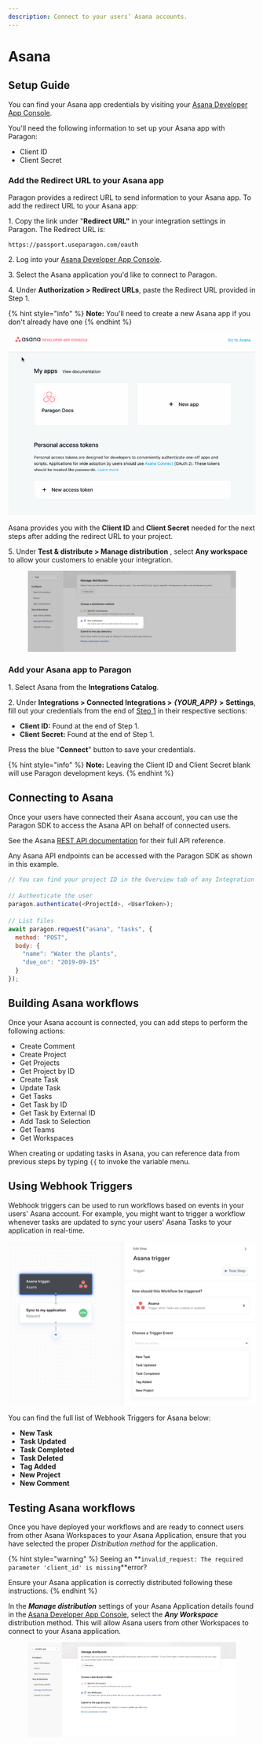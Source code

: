 ```yaml
---
description: Connect to your users’ Asana accounts.
---
```


# Asana

## Setup Guide

You can find your Asana app credentials by visiting your [Asana Developer App Console](https://app.asana.com/0/developer-console).

You'll need the following information to set up your Asana app with Paragon:

* Client ID
* Client Secret

### Add the Redirect URL to your Asana app

Paragon provides a redirect URL to send information to your Asana app. To add the redirect URL to your Asana app:

1\. Copy the link under "**Redirect URL"** in your integration settings in Paragon. The Redirect URL is:

```
https://passport.useparagon.com/oauth
```

2\. Log into your [Asana Developer App Console](https://app.asana.com/0/developer-console).

3\. Select the Asana application you'd like to connect to Paragon.

4\. Under **Authorization > Redirect URLs**, paste the Redirect URL provided in Step 1.

{% hint style="info" %}
**Note:** You'll need to create a new Asana app if you don't already have one
{% endhint %}

![](<../../.gitbook/assets/Configuring Asana for OAuth in Paragon.gif>)

Asana provides you with the **Client ID** and **Client Secret** needed for the next steps after adding the redirect URL to your project.

5\. Under **Test & distribute > Manage distribution** , select **Any workspace** to allow your customers to enable your integration.

<figure><img src="../../.gitbook/assets/Enabling all Workspaces in Asana for Paragon Connect.png" alt=""><figcaption></figcaption></figure>

### Add your Asana app to Paragon

1\. Select Asana from the **Integrations Catalog**.

2\. Under **Integrations > Connected Integrations >** _**{YOUR\_APP}**_ **>** **Settings**, fill out your credentials from the end of [Step 1](asana.md#add-the-redirect-url-to-your-asana-app) in their respective sections:

* **Client ID:** Found at the end of Step 1.
* **Client Secret:** Found at the end of Step 1.

Press the blue "**Connect**" button to save your credentials.

{% hint style="info" %}
**Note:** Leaving the Client ID and Client Secret blank will use Paragon development keys.
{% endhint %}

## Connecting to Asana

Once your users have connected their Asana account, you can use the Paragon SDK to access the Asana API on behalf of connected users.

See the Asana [REST API documentation](https://developers.asana.com/docs/) for their full API reference.

Any Asana API endpoints can be accessed with the Paragon SDK as shown in this example.

```javascript
// You can find your project ID in the Overview tab of any Integration

// Authenticate the user
paragon.authenticate(<ProjectId>, <UserToken>);
            
// List files
await paragon.request("asana", "tasks", { 
  method: "POST",
  body: {
    "name": "Water the plants",
    "due_on": "2019-09-15"
  }
});
```

## Building Asana workflows

Once your Asana account is connected, you can add steps to perform the following actions:

* Create Comment
* Create Project
* Get Projects
* Get Project by ID
* Create Task
* Update Task
* Get Tasks
* Get Task by ID
* Get Task by External ID
* Add Task to Selection
* Get Teams
* Get Workspaces

When creating or updating tasks in Asana, you can reference data from previous steps by typing `{{` to invoke the variable menu.

## Using Webhook Triggers

Webhook triggers can be used to run workflows based on events in your users' Asana account. For example, you might want to trigger a workflow whenever tasks are updated to sync your users' Asana Tasks to your application in real-time.

![](<../../.gitbook/assets/Asana Triggers in Paragon Connect.png>)

You can find the full list of Webhook Triggers for Asana below:

* **New Task**
* **Task Updated**
* **Task Completed**
* **Task Deleted**
* **Tag Added**
* **New Project**
* **New Comment**

## Testing Asana workflows

Once you have deployed your workflows and are ready to connect users from other Asana Workspaces to your Asana Application, ensure that you have selected the proper _Distribution method_ for the application.

{% hint style="warning" %}
Seeing an **`invalid_request: The required parameter 'client_id' is missing`**error?

Ensure your Asana application is correctly distributed following these instructions.
{% endhint %}

In the _**Manage distribution**_ settings of your Asana Application details found in the [Asana Developer App Console](https://app.asana.com/0/developer-console), select the _**Any Workspace**_ distribution method. This will allow Asana users from other Workspaces to connect to your Asana application.

<figure><img src="../../.gitbook/assets/9a01fdc-Screenshot_2023-03-21_at_10.21.14_AM.png" alt=""><figcaption></figcaption></figure>
